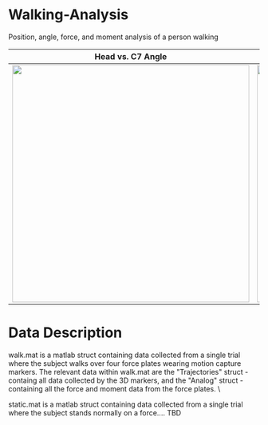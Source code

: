 # Walking-Analysis
Position, angle, force, and moment analysis of a person walking

 Head vs. C7 Angle | Ground Reaction Forces 
:-:|:-:
 <img src="https://github.com/user-attachments/assets/ba931fb0-d8cd-446a-bb97-0cf741030ef6" width="475"> |  <img src="https://github.com/user-attachments/assets/a1068a1a-c073-481b-af4f-1a2dfba2457d" width="475">

# Data Description
walk.mat is a matlab struct containing data collected from a single trial where the subject walks over four force plates wearing motion capture markers. The relevant data within walk.mat are the "Trajectories" struct - containg all data collected by the 3D markers, and the "Analog" struct - containing all the force and moment data from the force plates. \

static.mat is a matlab struct containing data collected from a single trial where the subject stands normally on a force.... TBD
